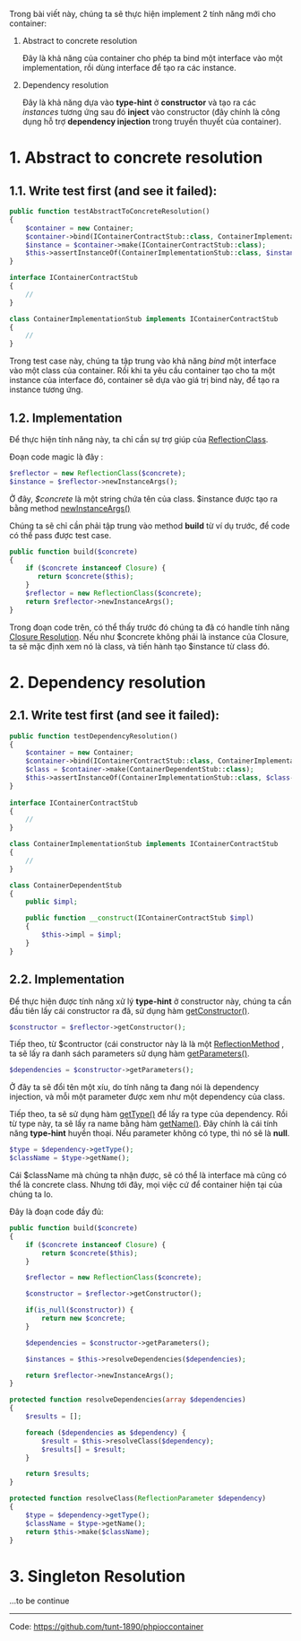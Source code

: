 Trong bài viết này, chúng ta sẽ thực hiện implement 2 tính năng mới cho container:
1. Abstract to concrete resolution

    Đây là khả năng của container cho phép ta bind một interface vào một implementation, rồi dùng interface để tạo ra các instance.

2. Dependency resolution 

    Đây là khả năng dựa vào **type-hint** ở **constructor** và tạo ra các *instances* tương ứng sau đó **inject** vào constructor (đây chính là công dụng hỗ trợ **dependency injection** trong truyền thuyết của container). 

# 1. Abstract to concrete resolution
## 1.1. Write test first (and see it failed):

```php
public function testAbstractToConcreteResolution()
{
    $container = new Container;
    $container->bind(IContainerContractStub::class, ContainerImplementationStub::class);
    $instance = $container->make(IContainerContractStub::class);
    $this->assertInstanceOf(ContainerImplementationStub::class, $instance);
}

interface IContainerContractStub
{
    //
}

class ContainerImplementationStub implements IContainerContractStub
{
    //
}
```

Trong test case này, chúng ta tập trung vào khả năng *bind* một interface vào một class của container. Rồi khi ta yêu cầu container tạo cho ta một instance của interface đó, container sẽ dựa vào giá trị bind này, để tạo ra instance tương ứng.

## 1.2. Implementation
Để thực hiện tính năng này, ta chỉ cần sự trợ giúp của [ReflectionClass](https://www.php.net/manual/en/class.reflectionclass.php).

Đoạn code magic là đây :

```php
$reflector = new ReflectionClass($concrete);
$instance = $reflector->newInstanceArgs();
```

Ở đây, *$concrete* là một string chứa tên của class. $instance được tạo ra bằng method [newInstanceArgs()](https://www.php.net/manual/en/reflectionclass.newinstanceargs.php) 

Chúng ta sẽ chỉ cần phải tập trung vào method **build** từ ví dụ  trước, để code có thể pass được test case.

```php
public function build($concrete)
{
    if ($concrete instanceof Closure) {
       return $concrete($this);
    }
    $reflector = new ReflectionClass($concrete);
    return $reflector->newInstanceArgs();
}
```

Trong đoạn code trên, có thể thấy trước đó chúng ta đã có handle tính năng [Closure Resolution](https://viblo.asia/p/ioc-container-in-php-part-2-GrLZDJz35k0#_21-closure-resolution-2). Nếu như $concrete không phải là instance của Closure, ta sẽ mặc định xem nó là class, và tiến hành tạo $instance từ class đó.
# 2. Dependency resolution
## 2.1. Write test first (and see it failed):
```php
public function testDependencyResolution()
{
    $container = new Container;
    $container->bind(IContainerContractStub::class, ContainerImplementationStub::class);
    $class = $container->make(ContainerDependentStub::class);
    $this->assertInstanceOf(ContainerImplementationStub::class, $class->impl);
}
    
interface IContainerContractStub
{
    //
}

class ContainerImplementationStub implements IContainerContractStub
{
    //
}

class ContainerDependentStub
{
    public $impl;

    public function __construct(IContainerContractStub $impl)
    {
        $this->impl = $impl;
    }
}
```

## 2.2. Implementation
Để thực hiện được tính năng xử lý **type-hint** ở constructor này, chúng ta cần đầu tiên lấy cái constructor ra đã, sử dụng hàm [getConstructor()](https://www.php.net/manual/en/reflectionclass.getconstructor.php).

```php
$constructor = $reflector->getConstructor();
```

Tiếp theo, từ $contructor (cái constructor này là là một [ReflectionMethod](https://www.php.net/manual/en/class.reflectionmethod.php) , ta sẽ lấy ra danh sách parameters sử dụng hàm [getParameters()](https://www.php.net/manual/en/reflectionfunctionabstract.getparameters.php).

```php
$dependencies = $constructor->getParameters();
```

Ở đây ta sẽ đổi tên một xíu, do tính năng ta đang nói là dependency injection, và mỗi một parameter được xem như một dependency của class.

Tiếp theo, ta sẽ sử dụng hàm [getType()](https://www.php.net/manual/en/reflectionparameter.gettype.php) để lấy ra type của dependency. Rồi từ type này, ta sẽ lấy ra name bằng hàm [getName()](https://www.php.net/manual/en/reflectionnamedtype.getname.php). Đây chính là cái tính năng **type-hint** huyền thoại. Nếu parameter không có type, thì nó sẽ là **null**.

```php
$type = $dependency->getType();
$className = $type->getName();
```

Cái $className mà chúng ta nhận được, sẽ có thể là interface mà cũng có thể là concrete class. Nhưng tới đây, mọi việc cứ để container hiện tại của chúng ta lo. 

Đây là đoạn code đầy đủ:

```php
public function build($concrete)
{
    if ($concrete instanceof Closure) {
        return $concrete($this);
    }

    $reflector = new ReflectionClass($concrete);

    $constructor = $reflector->getConstructor();

    if(is_null($constructor)) {
        return new $concrete;
    }

    $dependencies = $constructor->getParameters();

    $instances = $this->resolveDependencies($dependencies);

    return $reflector->newInstanceArgs();
}

protected function resolveDependencies(array $dependencies)
{
    $results = [];

    foreach ($dependencies as $dependency) {
        $result = $this->resolveClass($dependency);
        $results[] = $result;
    }

    return $results;
}

protected function resolveClass(ReflectionParameter $dependency)
{
    $type = $dependency->getType();
    $className = $type->getName();
    return $this->make($className);
}
```

# 3. Singleton Resolution

...to be continue



-----
Code: https://github.com/tunt-1890/phpioccontainer